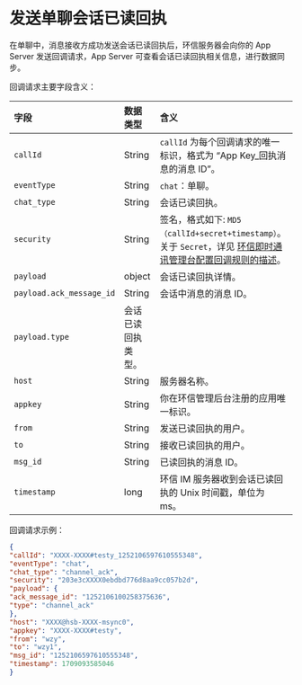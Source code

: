 # 发送单聊会话已读回执

在单聊中，消息接收方成功发送会话已读回执后，环信服务器会向你的 App Server 发送回调请求，App Server 可查看会话已读回执相关信息，进行数据同步。

回调请求主要字段含义：

| 字段          | 数据类型 | 含义                                                         |
| :------------ | :------- | :----------------------------------------------------------- |
| `callId`    | String   | `callId` 为每个回调请求的唯一标识，格式为 “App Key_回执消息的消息 ID”。 |
| `eventType` | String   | `chat`：单聊。                                               |
| `chat_type` | String    |  会话已读回执。           |
| `security`  | String   | 签名，格式如下: `MD5（callId+secret+timestamp）`。关于 `Secret`，详见 [环信即时通讯管理台配置回调规则的描述](/product/enable_and_configure_IM.html#配置回调规则)。 |
| `payload`   | object   | 会话已读回执详情。 |
| `payload.ack_message_id` | String     | 会话中消息的消息 ID。                  |
| `payload.type` | 会话已读回执类型。       |                |
| `host`      | String   | 服务器名称。                                                 |
| `appkey`    | String   | 你在环信管理后台注册的应用唯一标识。                         |
| `from` | String          | 发送已读回执的用户。|
| `to` | String    |  接收已读回执的用户。                 |
| `msg_id` | String      | 已读回执的消息 ID。 |
| `timestamp` | long     | 环信 IM 服务器收到会话已读回执的 Unix 时间戳，单位为 ms。 |

回调请求示例：

```json
{
"callId": "XXXX-XXXX#testy_1252106597610555348",
"eventType": "chat",  
"chat_type": "channel_ack", 
"security": "203e3cXXXX0ebdbd776d8aa9cc057b2d",
"payload": {
"ack_message_id": "1252106100258375636", 
"type": "channel_ack" 
},
"host": "XXXX@hsb-XXXX-msync0",
"appkey": "XXXX-XXXX#testy",
"from": "wzy",   
"to": "wzy1",   
"msg_id": "1252106597610555348",  
"timestamp": 1709093585046
}
```